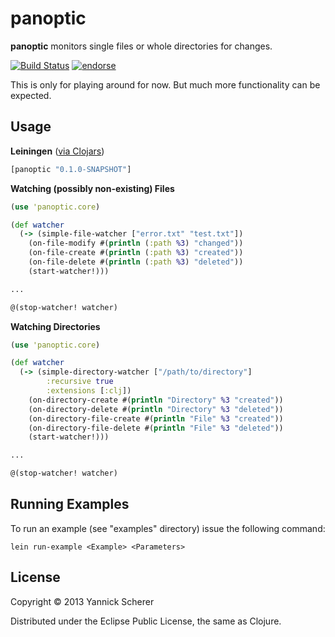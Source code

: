 # panoptic

__panoptic__ monitors single files or whole directories for changes.

[![Build Status](https://travis-ci.org/xsc/panoptic.png)](https://travis-ci.org/xsc/panoptic)
[![endorse](https://api.coderwall.com/xsc/endorsecount.png)](https://coderwall.com/xsc)

This is only for playing around for now. But much more functionality can be expected.

## Usage

__Leiningen__ ([via Clojars](https://clojars.org/panoptic))

```clojure
[panoptic "0.1.0-SNAPSHOT"]
```

__Watching (possibly non-existing) Files__

```clojure
(use 'panoptic.core)

(def watcher
  (-> (simple-file-watcher ["error.txt" "test.txt"])
    (on-file-modify #(println (:path %3) "changed"))
    (on-file-create #(println (:path %3) "created"))
    (on-file-delete #(println (:path %3) "deleted"))
    (start-watcher!)))

...

@(stop-watcher! watcher)
```

__Watching Directories__

```clojure
(use 'panoptic.core)

(def watcher
  (-> (simple-directory-watcher ["/path/to/directory"] 
        :recursive true 
        :extensions [:clj])
    (on-directory-create #(println "Directory" %3 "created"))
    (on-directory-delete #(println "Directory" %3 "deleted"))
    (on-directory-file-create #(println "File" %3 "created"))
    (on-directory-file-delete #(println "File" %3 "deleted"))
    (start-watcher!)))

...

@(stop-watcher! watcher)
```

## Running Examples

To run an example (see "examples" directory) issue the following command:

```
lein run-example <Example> <Parameters>
```

## License

Copyright &copy; 2013 Yannick Scherer

Distributed under the Eclipse Public License, the same as Clojure.
